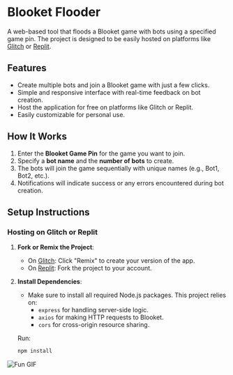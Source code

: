 # Blooket Flooder

A web-based tool that floods a Blooket game with bots using a specified game pin. The project is designed to be easily hosted on platforms like [Glitch](https://glitch.com/) or [Replit](https://replit.com/).

## Features
- Create multiple bots and join a Blooket game with just a few clicks.
- Simple and responsive interface with real-time feedback on bot creation.
- Host the application for free on platforms like Glitch or Replit.
- Easily customizable for personal use.

## How It Works
1. Enter the **Blooket Game Pin** for the game you want to join.
2. Specify a **bot name** and the **number of bots** to create.
3. The bots will join the game sequentially with unique names (e.g., Bot1, Bot2, etc.).
4. Notifications will indicate success or any errors encountered during bot creation.

## Setup Instructions

### Hosting on Glitch or Replit
1. **Fork or Remix the Project**:
   - On [Glitch](https://glitch.com/edit/#!/blooketflooder): Click "Remix" to create your version of the app.
   - On [Replit](https://replit.com/@chill2030/BlooketFlooder?v=1): Fork the project to your account.

2. **Install Dependencies**:
   - Make sure to install all required Node.js packages. This project relies on:
     - `express` for handling server-side logic.
     - `axios` for making HTTP requests to Blooket.
     - `cors` for cross-origin resource sharing.

   Run:
   ```bash
   npm install
![Fun GIF](https://media0.giphy.com/media/v1.Y2lkPTc5MGI3NjExcjhmMWxkYzJkdDM5eXR4OXdkOWpkbnRtajhrcW91bHJ6dW5sdmRxYyZlcD12MV9pbnRlcm5hbF9naWZfYnlfaWQmY3Q9cw/gii0Lant3XF3V9ony6/giphy.webp)
